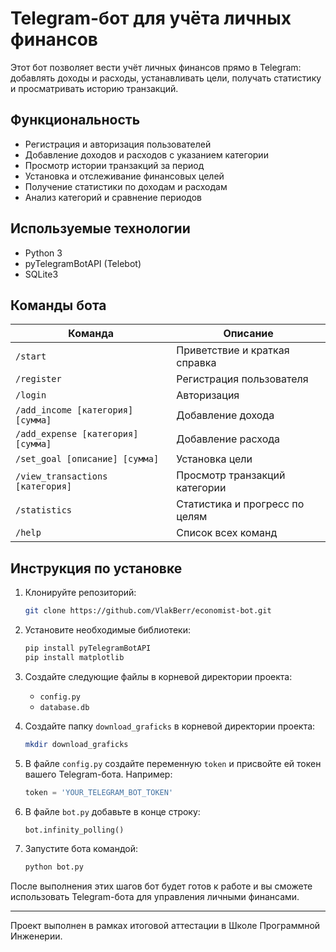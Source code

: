 # Telegram-бот для учёта личных финансов

Этот бот позволяет вести учёт личных финансов прямо в Telegram: добавлять доходы и расходы, устанавливать цели, получать статистику и просматривать историю транзакций.


## Функциональность

- Регистрация и авторизация пользователей  
- Добавление доходов и расходов с указанием категории  
- Просмотр истории транзакций за период  
- Установка и отслеживание финансовых целей  
- Получение статистики по доходам и расходам  
- Анализ категорий и сравнение периодов  


## Используемые технологии

- Python 3  
- pyTelegramBotAPI (Telebot) 
- SQLite3  


## Команды бота

| Команда | Описание |
|--------|----------|
| `/start` | Приветствие и краткая справка |
| `/register` | Регистрация пользователя |
| `/login` | Авторизация |
| `/add_income [категория] [сумма]` | Добавление дохода |
| `/add_expense [категория] [сумма]` | Добавление расхода |
| `/set_goal [описание] [сумма]` | Установка цели |
| `/view_transactions [категория]` | Просмотр транзакций категории |
| `/statistics` | Статистика и прогресс по целям |
| `/help` | Список всех команд |


## Инструкция по установке

1. Клонируйте репозиторий:
    ```bash
    git clone https://github.com/VlakBerr/economist-bot.git
    ```

2. Установите необходимые библиотеки:
    ```bash
    pip install pyTelegramBotAPI
    pip install matplotlib
    ```

3. Создайте следующие файлы в корневой директории проекта:
    - `config.py`
    - `database.db`

4. Создайте папку `download_graficks` в корневой директории проекта:
    ```bash
    mkdir download_graficks
    ```

5. В файле `config.py` создайте переменную `token` и присвойте ей токен вашего Telegram-бота. Например:
    ```python
    token = 'YOUR_TELEGRAM_BOT_TOKEN'
    ```

6. В файле `bot.py` добавьте в конце строку:
    ```python
    bot.infinity_polling()
    ```

7. Запустите бота командой:
    ```bash
    python bot.py
    ```

После выполнения этих шагов бот будет готов к работе и вы сможете использовать Telegram-бота для управления личными финансами.


---

Проект выполнен в рамках итоговой аттестации в Школе Программной Инженерии.
